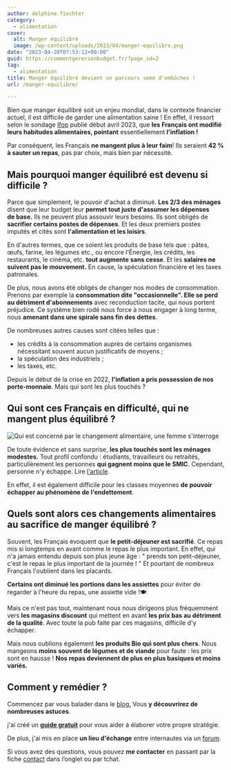 ```yaml
---
author: delphine.fiechter
category:
  - alimentation
cover:
  alt: Manger équilibré
  image: /wp-content/uploads/2023/04/manger-equilibre.png
date: "2023-04-20T07:53:12+00:00"
guid: https://commentgerersonbudget.fr/?page_id=2
tag:
  - alimentation
title: Manger équilibré devient un parcours semé d'embûches !
url: /manger-equilibre/

---
```

Bien que manger équilibré soit un enjeu mondial, dans le contexte financier actuel, il est difficile de garder une alimentation saine ! En effet, il ressort selon le sondage [Ifop](https://www.ifop.com/wp-content/uploads/2023/04/119809-Presentation-V2.pdf "") publié début avril 2023, que **les Français ont modifié leurs habitudes alimentaires, pointant** essentiellement **l'inflation !**

Par conséquent, les Français **ne mangent plus à leur faim**! Ils seraient **42 % à sauter un repas**, pas par choix, mais bien par nécessité.

## Mais pourquoi manger équilibré est devenu si difficile ?

Parce que simplement, le pouvoir d'achat a diminué. **Les 2/3 des ménages** disent que leur budget leur **permet tout juste d'assumer les dépenses de base.** Ils ne peuvent plus assouvir leurs besoins. Ils sont obligés de **sacrifier certains postes de dépenses**. Et les deux premiers postes imputés et cités sont **l'alimentation et les loisirs**.

En d'autres termes, que ce soient les produits de base tels que : pâtes, œufs, farine, les légumes etc., ou encore l'Énergie, les crédits, les restaurants, le cinéma, etc. **tout augmente sans cesse**. Et les **salaires ne suivent pas le mouvement.** En cause, la spéculation financière et les taxes patronales.

De plus, nous avons été obligés de changer nos modes de consommation. Prenons par exemple la **consommation dite "occasionnelle". Elle se perd au détriment d'abonnements** avec reconduction tacite, qui nous portent préjudice. Ce système bien rodé nous force à nous engager à long terme, nous **amenant dans une spirale sans fin des dettes**.

De nombreuses autres causes sont citées telles que :

- les crédits à la consommation auprès de certains organismes nécessitant souvent aucun justificatifs de moyens ;
- la spéculation des industriels ;
- les taxes, etc.

Depuis le début de la crise en 2022, **l'inflation a pris possession de nos porte-monnaie**. Mais qui sont les plus touchés ?

## Qui sont ces Français en difficulté, qui ne mangent plus équilibré ?

![Qui est concerné par le changement alimentaire, une femme s'interroge](https://commentgerersonbudget.fr/wp-content/uploads/2023/05/manger-equilibre-e1683276188820-1024x659.png)

De toute évidence et sans surprise, **les plus touchés sont les ménages modestes.** Tout profil confondu : étudiants, travailleurs ou retraités, particulièrement les personnes **qui gagnent moins que le SMIC**. Cependant, personne n'y échappe. Lire [l'article](https://www.bfmtv.com/economie/inflation-42-des-francais-les-plus-precaires-disent-avoir-supprime-un-repas-selon-l-ifop_AV-202304080177.html "l'article bfmtv").

En effet, il est également difficile pour les classes moyennes **de pouvoir échapper au phénomène de l'endettement**.

## Quels sont alors ces changements alimentaires au sacrifice de manger équilibré ?

Souvent, les Français évoquent que **le petit-déjeuner est sacrifié**. Ce repas mis si longtemps en avant comme le repas le plus important. En effet, qui n'a jamais entendu depuis son plus jeune âge : " prends ton petit-déjeuner, c'est le repas le plus important de la journée ! " Et pourtant de nombreux Français l'oublient dans les placards.

**Certains ont diminué les portions dans les assiettes** pour éviter de regarder à l'heure du repas, une assiette vide !🍽️

Mais ce n'est pas tout, maintenant nous nous dirigeons plus fréquemment vers **les magasins discount** qui mettent en avant **les prix bas au détriment de la qualité**. Avec toute la pub faite par ces magasins, difficile d'y échapper.

Mais nous oublions également **les produits Bio qui sont plus chers**. Nous mangeons **moins souvent de légumes et de viande** pour faute : les prix sont en hausse ! **Nos repas deviennent de plus en plus basiques et moins variés.**

## **Comment y remédier ?**

Commencez par vous balader dans le [blog.](https://commentgerersonbudget.fr/) Vous **y découvrirez de nombreuses astuces**.

j'ai créé un [**guide gratuit**](https://commentgerersonbudget.fr/guide-joindre-les-deux-bouts/) pour vous aider à élaborer votre propre stratégie.

De plus, j'ai mis en place **un lieu d'échange** entre internautes via un [forum](https://commentgerersonbudget.fr/forums/).

Si vous avez des questions, vous pouvez **me contacter** en passant par la fiche [contact](https://commentgerersonbudget.fr/contactez-moi/) dans l’onglet ou par tchat.
